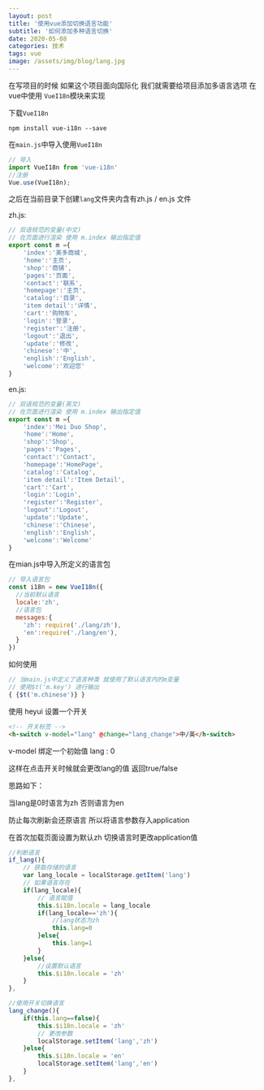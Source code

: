 ```yaml
---
layout: post
title: '使用vue添加切换语言功能'
subtitle: '如何添加多种语言切换'
date: 2020-05-08
categories: 技术
tags: vue
image: /assets/img/blog/lang.jpg
---
```


在写项目的时候 如果这个项目面向国际化 我们就需要给项目添加多语言选项
在vue中使用 ``VueI18n``模块来实现

下载``VueI18n``

```dos
npm install vue-i18n --save
```

在``main.js``中导入使用``VueI18n``

```js
// 导入
import VueI18n from 'vue-i18n'
//注册
Vue.use(VueI18n);
```

之后在当前目录下创建``lang``文件夹内含有zh.js / en.js 文件

zh.js:

```js
// 双语规范的变量(中文)
// 在页面进行渲染 使用 m.index 输出指定值
export const m ={
    'index':'美多商城',
    'home':'主页',
    'shop':'商铺',
    'pages':'页面',
    'contact':'联系',
    'homepage':'主页',
    'catalog':'目录',
    'item detail':'详情',
    'cart':'购物车',
    'login':'登录',
    'register':'注册',
    'logout':'退出',
    'update':'修改',
    'chinese':'中',
    'english':'English',
    'welcome':'欢迎您'
}
```

en.js:

```js
// 双语规范的变量(英文)
// 在页面进行渲染 使用 m.index 输出指定值
export const m ={
    'index':'Mei Duo Shop',
    'home':'Home',
    'shop':'Shop',
    'pages':'Pages',
    'contact':'Contact',
    'homepage':'HomePage',
    'catalog':'Catalog',
    'item detail':'Item Detail',
    'cart':'Cart',
    'login':'Login',
    'register':'Register',
    'logout':'Logout',
    'update':'Update',
    'chinese':'Chinese',
    'english':'English',
    'welcome':'Welcome'
}
```

在mian.js中导入所定义的语言包

```js
// 导入语言包
const i18n = new VueI18n({
  //当前默认语言
  locale:'zh',
  //语言包
  messages:{
    'zh': require('./lang/zh'),
    'en':require('./lang/en'),
  }
})
```

如何使用

```js
// 当main.js中定义了语言种类 就使用了默认语言内的m变量
// 使用$t('m.key') 进行输出
{ {$t('m.chinese')} }
```

使用 heyui 设置一个开关

```html
<!-- 开关标签 -->
<h-switch v-model="lang" @change="lang_change">中/英</h-switch>
```

v-model 绑定一个初始值 lang : 0

这样在点击开关时候就会更改lang的值 返回true/false

思路如下：

当lang是0时语言为zh  否则语言为en

防止每次刷新会还原语言 所以将语言参数存入application

在首次加载页面设置为默认zh 切换语言时更改application值

```js
//判断语言
if_lang(){
    // 获取存储的语言
    var lang_locale = localStorage.getItem('lang')
    // 如果语言存在
    if(lang_locale){
        // 语言赋值
        this.$i18n.locale = lang_locale
        if(lang_locale=='zh'){
            //lang状态为zh
            this.lang=0
        }else{
            this.lang=1
        }
    }else{
        //设置默认语言
        this.$i18n.locale = 'zh'
    }
},
```

```js
//使用开关切换语言
lang_change(){
    if(this.lang==false){
        this.$i18n.locale = 'zh'
        // 更改参数
        localStorage.setItem('lang','zh')
    }else{
        this.$i18n.locale = 'en'
        localStorage.setItem('lang','en')
    }
},
```

